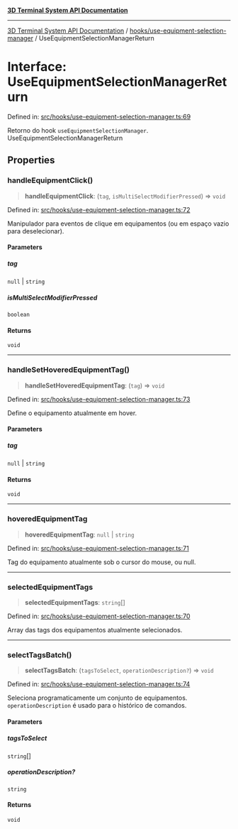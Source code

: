 [**3D Terminal System API Documentation**](../../../README.md)

***

[3D Terminal System API Documentation](../../../README.md) / [hooks/use-equipment-selection-manager](../README.md) / UseEquipmentSelectionManagerReturn

# Interface: UseEquipmentSelectionManagerReturn

Defined in: [src/hooks/use-equipment-selection-manager.ts:69](https://github.com/Dicommunitas/ThreeJS_Terminal_3D/blob/6f042d4d64a35f8821f49bdbe82798f7999e9e5c/src/hooks/use-equipment-selection-manager.ts#L69)

Retorno do hook `useEquipmentSelectionManager`.
 UseEquipmentSelectionManagerReturn

## Properties

### handleEquipmentClick()

> **handleEquipmentClick**: (`tag`, `isMultiSelectModifierPressed`) => `void`

Defined in: [src/hooks/use-equipment-selection-manager.ts:72](https://github.com/Dicommunitas/ThreeJS_Terminal_3D/blob/6f042d4d64a35f8821f49bdbe82798f7999e9e5c/src/hooks/use-equipment-selection-manager.ts#L72)

Manipulador para eventos de clique em equipamentos
                                                                                                      (ou em espaço vazio para deselecionar).

#### Parameters

##### tag

`null` | `string`

##### isMultiSelectModifierPressed

`boolean`

#### Returns

`void`

***

### handleSetHoveredEquipmentTag()

> **handleSetHoveredEquipmentTag**: (`tag`) => `void`

Defined in: [src/hooks/use-equipment-selection-manager.ts:73](https://github.com/Dicommunitas/ThreeJS_Terminal_3D/blob/6f042d4d64a35f8821f49bdbe82798f7999e9e5c/src/hooks/use-equipment-selection-manager.ts#L73)

Define o equipamento atualmente em hover.

#### Parameters

##### tag

`null` | `string`

#### Returns

`void`

***

### hoveredEquipmentTag

> **hoveredEquipmentTag**: `null` \| `string`

Defined in: [src/hooks/use-equipment-selection-manager.ts:71](https://github.com/Dicommunitas/ThreeJS_Terminal_3D/blob/6f042d4d64a35f8821f49bdbe82798f7999e9e5c/src/hooks/use-equipment-selection-manager.ts#L71)

Tag do equipamento atualmente sob o cursor do mouse, ou null.

***

### selectedEquipmentTags

> **selectedEquipmentTags**: `string`[]

Defined in: [src/hooks/use-equipment-selection-manager.ts:70](https://github.com/Dicommunitas/ThreeJS_Terminal_3D/blob/6f042d4d64a35f8821f49bdbe82798f7999e9e5c/src/hooks/use-equipment-selection-manager.ts#L70)

Array das tags dos equipamentos atualmente selecionados.

***

### selectTagsBatch()

> **selectTagsBatch**: (`tagsToSelect`, `operationDescription?`) => `void`

Defined in: [src/hooks/use-equipment-selection-manager.ts:74](https://github.com/Dicommunitas/ThreeJS_Terminal_3D/blob/6f042d4d64a35f8821f49bdbe82798f7999e9e5c/src/hooks/use-equipment-selection-manager.ts#L74)

Seleciona programaticamente um conjunto de equipamentos.
                                                                                              `operationDescription` é usado para o histórico de comandos.

#### Parameters

##### tagsToSelect

`string`[]

##### operationDescription?

`string`

#### Returns

`void`
